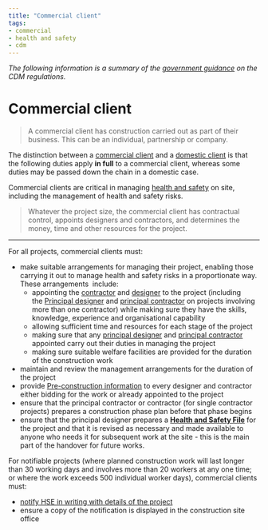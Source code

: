 ```yaml
---
title: "Commercial client"
tags: 
- commercial
- health and safety
- cdm
---
```

*The following information is a summary of the [government guidance](https://www.hse.gov.uk/construction/cdm/2015/index.htm) on the CDM regulations.*

# Commercial client
> A commercial client has construction carried out as part of their business. This can be an individual, partnership or company.

The distinction between a [commercial client](notes/Commercial%20client.md) and a [domestic client](notes/Domestic%20client.md) is that the following duties apply **in full** to a commercial client, whereas some duties may be passed down the chain in a domestic case.

Commercial clients are critical in managing [health and safety](notes/Health%20and%20Safety.md) on site, including the management of health and safety risks.

> Whatever the project size, the commercial client has contractual control, appoints designers and contractors, and determines the money, time and other resources for the project.

---
For all projects, commercial clients must:

-   make suitable arrangements for managing their project, enabling those carrying it out to manage health and safety risks in a proportionate way. These arrangements  include:
    -   appointing the [contractor](notes/Contractor.md) and [designer](notes/Designer.md) to the project (including the [Principal designer](notes/Principal%20designer.md) and [principal contractor](notes/Principal%20contractor.md) on projects involving more than one contractor) while making sure they have the skills, knowledge, experience and organisational capability
    -   allowing sufficient time and resources for each stage of the project
    -   making sure that any [principal designer](notes/Principal%20designer.md) and [principal contractor](notes/Principal%20contractor.md) appointed carry out their duties in managing the project
    -   making sure suitable welfare facilities are provided for the duration of the construction work
-   maintain and review the management arrangements for the duration of the project
-   provide [Pre-construction information](notes/Pre-construction%20information.md) to every designer and contractor either bidding for the work or already appointed to the project
-   ensure that the principal contractor or contractor (for single contractor projects) prepares a construction phase plan before that phase begins
-   ensure that the principal designer prepares a **[Health and Safety File](notes/Health%20and%20Safety%20File.md)** for the project and that it is revised as necessary and made available to anyone who needs it for subsequent work at the site - this is the main part of the handover for future works.

For notifiable projects (where planned construction work will last longer than 30 working days and involves more than 20 workers at any one time; or where the work exceeds 500 individual worker days), commercial clients must:

-   [notify HSE in writing with details of the project](https://www.hse.gov.uk/forms/notification/f10.htm)
-   ensure a copy of the notification is displayed in the construction site office








